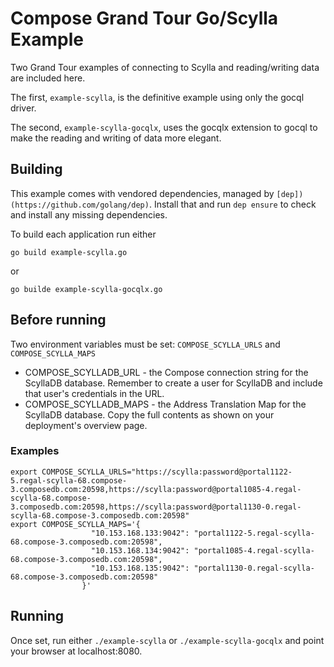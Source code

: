 # Compose Grand Tour Go/Scylla Example

Two Grand Tour examples of connecting to Scylla and reading/writing data are included here.

The first, `example-scylla`, is the definitive example using only the gocql driver.

The second, `example-scylla-gocqlx`, uses the gocqlx extension to gocql to make the reading and writing of data more elegant.

## Building

This example comes with vendored dependencies, managed by `[dep])(https://github.com/golang/dep)`. Install that and run `dep ensure` to check and install any missing dependencies.

To build each application run either

`go build example-scylla.go`

or

`go builde example-scylla-gocqlx.go`

## Before running

Two environment variables must be set: `COMPOSE_SCYLLA_URLS` and `COMPOSE_SCYLLA_MAPS`

* COMPOSE_SCYLLADB_URL - the Compose connection string for the ScyllaDB database. Remember to create a user for ScyllaDB and include that user's credentials in the URL.
* COMPOSE_SCYLLADB_MAPS - the Address Translation Map for the ScyllaDB database. Copy the full contents as shown on your deployment's overview page.

### Examples

```
export COMPOSE_SCYLLA_URLS="https://scylla:password@portal1122-5.regal-scylla-68.compose-3.composedb.com:20598,https://scylla:password@portal1085-4.regal-scylla-68.compose-3.composedb.com:20598,https://scylla:password@portal1130-0.regal-scylla-68.compose-3.composedb.com:20598"
export COMPOSE_SCYLLA_MAPS='{
                  "10.153.168.133:9042": "portal1122-5.regal-scylla-68.compose-3.composedb.com:20598",
                  "10.153.168.134:9042": "portal1085-4.regal-scylla-68.compose-3.composedb.com:20598",
                  "10.153.168.135:9042": "portal1130-0.regal-scylla-68.compose-3.composedb.com:20598"
                }'
```

## Running
Once set, run either `./example-scylla` or `./example-scylla-gocqlx` and point your browser at localhost:8080.

